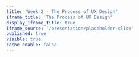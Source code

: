 ```yaml
---
title: 'Week 2 - The Process of UX Design'
iframe_title: 'The Process of UX Design'
display_iframe_title: true
iframe_source: '/presentation/placeholder-slide'
published: true
visible: true
cache_enable: false
---
```

